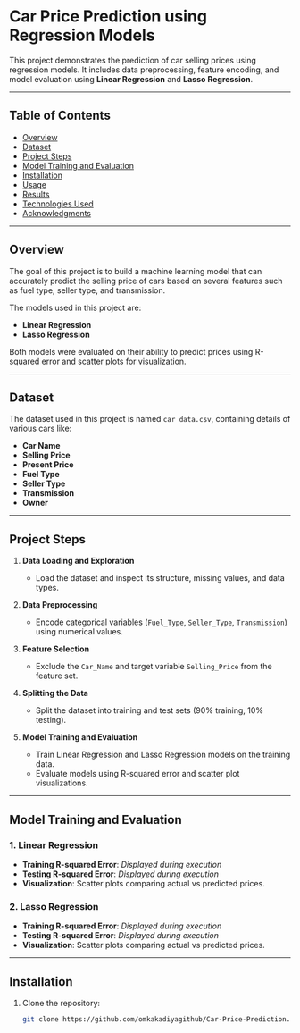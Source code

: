 
# Car Price Prediction using Regression Models

This project demonstrates the prediction of car selling prices using regression models. It includes data preprocessing, feature encoding, and model evaluation using **Linear Regression** and **Lasso Regression**.

---

## Table of Contents

- [Overview](#overview)
- [Dataset](#dataset)
- [Project Steps](#project-steps)
- [Model Training and Evaluation](#model-training-and-evaluation)
- [Installation](#installation)
- [Usage](#usage)
- [Results](#results)
- [Technologies Used](#technologies-used)
- [Acknowledgments](#acknowledgments)

---

## Overview

The goal of this project is to build a machine learning model that can accurately predict the selling price of cars based on several features such as fuel type, seller type, and transmission. 

The models used in this project are:
- **Linear Regression**
- **Lasso Regression**

Both models were evaluated on their ability to predict prices using R-squared error and scatter plots for visualization.

---

## Dataset

The dataset used in this project is named `car data.csv`, containing details of various cars like:
- **Car Name**
- **Selling Price**
- **Present Price**
- **Fuel Type**
- **Seller Type**
- **Transmission**
- **Owner**

---

## Project Steps

1. **Data Loading and Exploration**
   - Load the dataset and inspect its structure, missing values, and data types.

2. **Data Preprocessing**
   - Encode categorical variables (`Fuel_Type`, `Seller_Type`, `Transmission`) using numerical values.

3. **Feature Selection**
   - Exclude the `Car_Name` and target variable `Selling_Price` from the feature set.

4. **Splitting the Data**
   - Split the dataset into training and test sets (90% training, 10% testing).

5. **Model Training and Evaluation**
   - Train Linear Regression and Lasso Regression models on the training data.
   - Evaluate models using R-squared error and scatter plot visualizations.

---

## Model Training and Evaluation

### 1. Linear Regression
- **Training R-squared Error**: _Displayed during execution_
- **Testing R-squared Error**: _Displayed during execution_
- **Visualization**: Scatter plots comparing actual vs predicted prices.

### 2. Lasso Regression
- **Training R-squared Error**: _Displayed during execution_
- **Testing R-squared Error**: _Displayed during execution_
- **Visualization**: Scatter plots comparing actual vs predicted prices.

---

## Installation

1. Clone the repository:
   ```bash
   git clone https://github.com/omkakadiyagithub/Car-Price-Prediction.git

